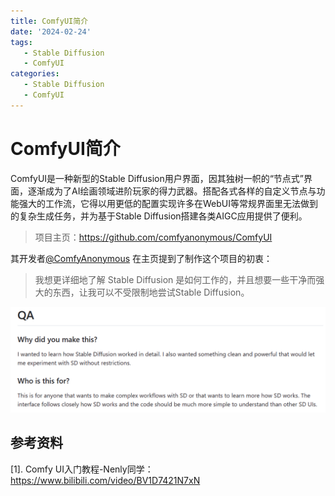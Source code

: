 ```yaml
---
title: ComfyUI简介
date: '2024-02-24'
tags:
   - Stable Diffusion
   - ComfyUI
categories:
   - Stable Diffusion
   - ComfyUI
---
```




# ComfyUI简介

ComfyUI是一种新型的Stable Diffusion用户界面，因其独树一帜的“节点式”界面，逐渐成为了AI绘画领域进阶玩家的得力武器。搭配各式各样的自定义节点与功能强大的工作流，它得以用更低的配置实现许多在WebUI等常规界面里无法做到的复杂生成任务，并为基于Stable Diffusion搭建各类AIGC应用提供了便利。

> 项目主页：https://github.com/comfyanonymous/ComfyUI

其开发者[@ComfyAnonymous](https://github.com/comfyanonymous/) 在主页提到了制作这个项目的初衷：

> 我想更详细地了解 Stable Diffusion 是如何工作的，并且想要一些干净而强大的东西，让我可以不受限制地尝试Stable Diffusion。

![image-20240225230310894](0_ComfyUI简介.assets/image-20240225230310894.png)



## 参考资料

[1]. Comfy UI入门教程-Nenly同学：https://www.bilibili.com/video/BV1D7421N7xN